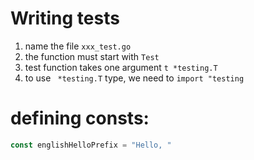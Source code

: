# Writing tests
1. name the file ```xxx_test.go```
2. the function must start with ```Test```
3. test function takes one argument ```t *testing.T```
4. to use ``` *testing.T``` type, we need to ```import "testing```

# defining consts:
```go
const englishHelloPrefix = "Hello, "
```